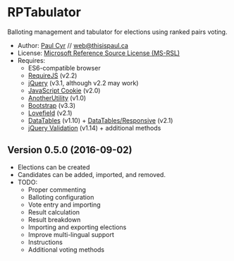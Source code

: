 # RPTabulator

Balloting management and tabulator for elections using ranked pairs voting.

* Author: [Paul Cyr](http://thisispaul.ca) // web@thisispaul.ca
* License: [Microsoft Reference Source License (MS-RSL)](http://referencesource.microsoft.com/license.html)
* Requires:
	* ES6-compatible browser
	* [RequireJS](http://requirejs.org/) (v2.2)
	* [jQuery](https://jquery.com/) (v3.1, although v2.2 may work)
	* [JavaScript Cookie](https://github.com/js-cookie/js-cookie) (v2.0)
	* [AnotherUtility](https://github.com/thisispaulcyr/AnotherUtility) (v1.0)
	* [Bootstrap](https://getbootstrap.com/) (v3.3)
	* [Lovefield](https://github.com/google/lovefield) (v2.1)
	* [DataTables](https://datatables.net/) (v1.10) + [DataTables/Responsive](https://datatables.net/extensions/responsive/) (v2.1)
	* [jQuery Validation](http://jqueryvalidation.org/) (v1.14) + additional methods

## Version 0.5.0 (2016-09-02)

* Elections can be created
* Candidates can be added, imported, and removed.
* TODO:
	* Proper commenting
	* Balloting configuration
	* Vote entry and importing
	* Result calculation
	* Result breakdown
	* Importing and exporting elections
	* Improve multi-lingual support
	* Instructions
	* Additional voting methods
